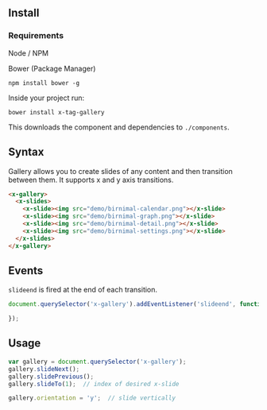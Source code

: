 ## Install

### Requirements

Node / NPM

Bower (Package Manager)

```
npm install bower -g
```

Inside your project run:

```
bower install x-tag-gallery
```

This downloads the component and dependencies to `./components`.


## Syntax

Gallery allows you to create slides of any content and then transition
between them. It supports x and y axis transitions.

```html
<x-gallery>
  <x-slides>
    <x-slide><img src="demo/birnimal-calendar.png"></x-slide>
    <x-slide><img src="demo/birnimal-graph.png"></x-slide>
    <x-slide><img src="demo/birnimal-detail.png"></x-slide>
    <x-slide><img src="demo/birnimal-settings.png"></x-slide>
  </x-slides>
</x-gallery>
```


## Events
```slideend``` is fired at the end of each transition.

```javascript
document.querySelector('x-gallery').addEventListener('slideend', function(e) {

});
```


## Usage

```javascript
var gallery = document.querySelector('x-gallery');
gallery.slideNext();
gallery.slidePrevious();
gallery.slideTo(1);  // index of desired x-slide

gallery.orientation = 'y';  // slide vertically
```
